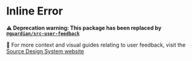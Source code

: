 # Inline Error

**:warning: Deprecation warning: This package has been replaced by [`@guardian/src-user-feedback`](https://github.com/guardian/source/tree/master/src/core/components/user-feedback)**

📣 For more context and visual guides relating to user feedback, visit the [Source Design System website](https://www.theguardian.design/2a1e5182b/p/108ed3--user-feedback/b/3803b4)
